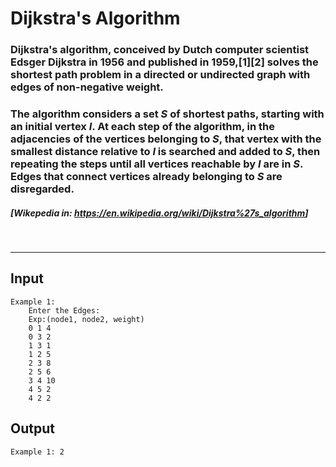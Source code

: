 # Dijkstra's Algorithm 

### Dijkstra's algorithm, conceived by Dutch computer scientist Edsger Dijkstra in 1956 and published in 1959,[1][2] solves the shortest path problem in a directed or undirected graph with edges of non-negative weight.

### The algorithm considers a set *S* of shortest paths, starting with an initial vertex *I*. At each step of the algorithm, in the adjacencies of the vertices belonging to *S*, that vertex with the smallest distance relative to *I* is searched and added to *S*, then repeating the steps until all vertices reachable by *I* are in *S*. Edges that connect vertices already belonging to *S* are disregarded. 

##### [Wikepedia in: <https://en.wikipedia.org/wiki/Dijkstra%27s_algorithm>]

<br>

----

## Input

    Example 1:
        Enter the Edges:
        Exp:(node1, node2, weight)
        0 1 4
        0 3 2
        1 3 1
        1 2 5
        2 3 8
        2 5 6
        3 4 10
        4 5 2
        4 2 2

## Output

    Example 1: 2